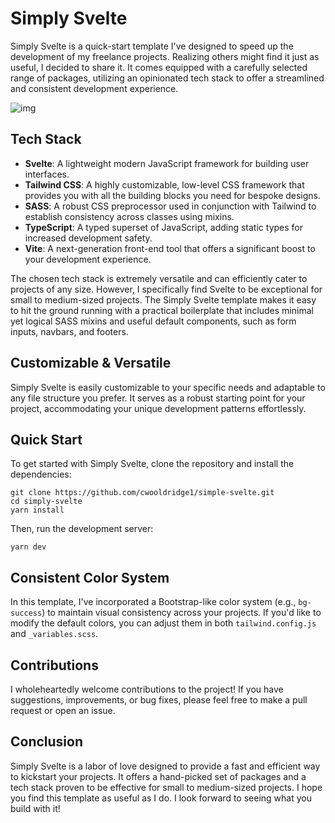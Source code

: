 # Simply Svelte

Simply Svelte is a quick-start template I've designed to speed up the development of my freelance projects. Realizing others might find it just as useful, I decided to share it. It comes equipped with a carefully selected range of packages, utilizing an opinionated tech stack to offer a streamlined and consistent development experience.

![img](https://cwooldridge1-readme-images.s3.us-west-2.amazonaws.com/simple-svelte.png)

## Tech Stack

- **Svelte**: A lightweight modern JavaScript framework for building user interfaces.
- **Tailwind CSS**: A highly customizable, low-level CSS framework that provides you with all the building blocks you need for bespoke designs.
- **SASS**: A robust CSS preprocessor used in conjunction with Tailwind to establish consistency across classes using mixins.
- **TypeScript**: A typed superset of JavaScript, adding static types for increased development safety.
- **Vite**: A next-generation front-end tool that offers a significant boost to your development experience.

The chosen tech stack is extremely versatile and can efficiently cater to projects of any size. However, I specifically find Svelte to be exceptional for small to medium-sized projects. The Simply Svelte template makes it easy to hit the ground running with a practical boilerplate that includes minimal yet logical SASS mixins and useful default components, such as form inputs, navbars, and footers.

## Customizable & Versatile

Simply Svelte is easily customizable to your specific needs and adaptable to any file structure you prefer. It serves as a robust starting point for your project, accommodating your unique development patterns effortlessly.

## Quick Start

To get started with Simply Svelte, clone the repository and install the dependencies:

```
git clone https://github.com/cwooldridge1/simple-svelte.git
cd simply-svelte
yarn install
```

Then, run the development server:

```
yarn dev
```

## Consistent Color System

In this template, I've incorporated a Bootstrap-like color system (e.g., `bg-success`) to maintain visual consistency across your projects. If you'd like to modify the default colors, you can adjust them in both `tailwind.config.js` and `_variables.scss`.

## Contributions

I wholeheartedly welcome contributions to the project! If you have suggestions, improvements, or bug fixes, please feel free to make a pull request or open an issue.

## Conclusion

Simply Svelte is a labor of love designed to provide a fast and efficient way to kickstart your projects. It offers a hand-picked set of packages and a tech stack proven to be effective for small to medium-sized projects. I hope you find this template as useful as I do. I look forward to seeing what you build with it!
